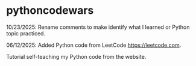 # pythoncodewars

10/23/2025:  Rename comments to make identify what I learned or Python topic practiced. 

06/12/2025:  Added Python code from LeetCode https://leetcode.com.

Tutorial self-teaching my Python code from the website.
